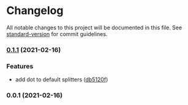 # Changelog

All notable changes to this project will be documented in this file. See [standard-version](https://github.com/conventional-changelog/standard-version) for commit guidelines.

### [0.1.1](https://github.com/nuxt-contrib/scule/compare/v0.1.0...v0.1.1) (2021-02-16)


### Features

* add dot to default splitters ([db5120f](https://github.com/nuxt-contrib/scule/commit/db5120fddf22850255f7c0d1283aad7d8c53cf5b))

### 0.0.1 (2021-02-16)
